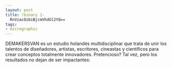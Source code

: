 ```yaml
---
layout: post
title: !binary |-
  RnVzacOzbiBjcmVhdGl2YQ==
tags:
- micrographic
---
```

DEMAKERSVAN es un estudio holandés multidisciplinar que trata de unir los talentos de diseñadores, artistas, escritores, cineastas y científicos para crear conceptos totalmente innovadores. Pretencioso? Tal vez, pero los resultados no dejan de ser impactantes:

